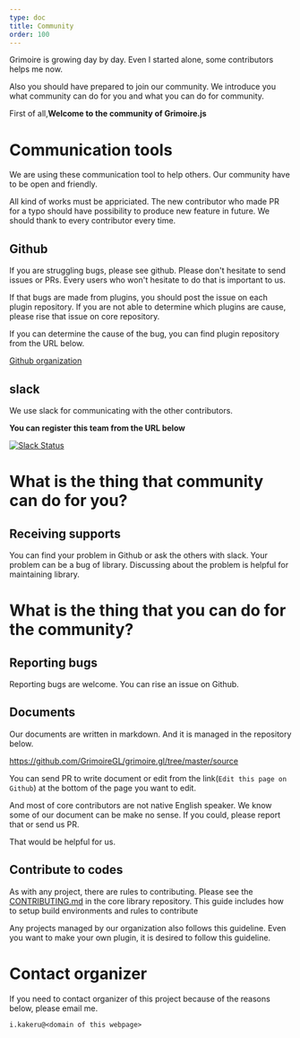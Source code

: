 ```yaml
---
type: doc
title: Community
order: 100
---
```


Grimoire is growing day by day. Even I started alone, some contributors helps me now.

Also you should have prepared to join our community. We introduce you what community can do for you and what you can do for community.

First of all,**Welcome to the community of Grimoire.js**

# Communication tools

We are using these communication tool to help others. Our community have to be open and friendly.

All kind of works must be appriciated.
The new contributor who made PR for a typo should have possibility to produce new feature in future. We should thank to every contributor every time.

## Github

If you are struggling bugs, please see github.
Please don't hesitate to send issues or PRs. Every users who won't hesitate to do that is important to us.

If that bugs are made from plugins, you should post the issue on each plugin repository. If you are not able to determine which plugins are cause, please rise that issue on core repository.

If you can determine the cause of the bug, you can find plugin repository from the URL below.

[Github organization](https://github.com/GrimoireGL)

## slack

We use slack for communicating with the other contributors.

**You can register this team from the URL below**

[![Slack Status](https://grimoire-slackin.herokuapp.com/badge.svg)](https://grimoire-slackin.herokuapp.com/)


# What is the thing that community can do for you?

## Receiving supports

You can find your problem in Github or ask the others with slack.
Your problem can be a bug of library. Discussing about the problem is helpful for maintaining library.


# What is the thing that you can do for the community?

## Reporting bugs

Reporting bugs are welcome. You can rise an issue on Github.

## Documents

Our documents are written in markdown. And it is managed in the repository below.

https://github.com/GrimoireGL/grimoire.gl/tree/master/source

You can send PR to write document or edit from the link(`Edit this page on Github`) at the bottom of the page you want to edit.

And most of core contributors are not native English speaker. We know some of our document can be make no sense.
If you could, please report that or send us PR.

That would be helpful for us.

## Contribute to codes

As with any project, there are rules to contributing. Please see the [CONTRIBUTING.md](https://github.com/GrimoireGL/GrimoireJS/blob/master/CONTRIBUTING.md) in the core library repository.
This guide includes how to setup build environments and rules to contribute

Any projects managed by our organization also follows this guideline. Even you want to make your own plugin, it is desired to follow this guideline.


# Contact organizer

If you need to contact organizer of this project because of the reasons below, please email me.


```
i.kakeru@<domain of this webpage>
```
